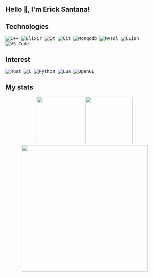 ## Hello 👋, I'm Erick Santana!

## Technologies

<kbd> ![C++](https://img.shields.io/badge/c++-%2300599C.svg?style=for-the-badge&logo=c%2B%2B&logoColor=white) </kbd>
<kbd> ![Elixir](https://img.shields.io/badge/elixir-%234B275F.svg?style=for-the-badge&logo=elixir&logoColor=white) </kbd>
<kbd> ![Qt](https://img.shields.io/badge/Qt-%23217346.svg?style=for-the-badge&logo=Qt&logoColor=white) </kbd>
<kbd> ![Git](https://img.shields.io/badge/git-%23F05033.svg?style=for-the-badge&logo=git&logoColor=white) </kbd>
<kbd> ![Mongodb](https://img.shields.io/badge/MongoDB-4EA94B?style=for-the-badge&logo=mongodb&logoColor=white) </kbd>
<kbd> ![Mysql](https://img.shields.io/badge/MySQL-%23007ACC?style=for-the-badge&logo=mysql&logoColor=black) </kbd>
<kbd> ![CLion](https://img.shields.io/badge/CLion-black?style=for-the-badge&logo=clion&logoColor=white) </kbd>
<kbd> ![VS Code](https://img.shields.io/badge/VS%20%20Code-0078d7.svg?style=for-the-badge&logo=visual-studio-code&logoColor=white) </kbd>

## Interest

<kbd> ![Rust](https://img.shields.io/badge/rust-%23000000.svg?style=for-the-badge&logo=rust&logoColor=white) </kbd>
<kbd> ![C](https://img.shields.io/badge/c-%2300599C.svg?style=for-the-badge&logo=c&logoColor=white) </kbd>
<kbd> ![Python](https://img.shields.io/badge/python-3670A0?style=for-the-badge&logo=python&logoColor=ffdd54) </kbd>
<kbd> ![Lua](https://img.shields.io/badge/lua-%232C2D72.svg?style=for-the-badge&logo=lua&logoColor=white) </kbd>
<kbd> ![OpenGL](https://img.shields.io/badge/OpenGL-%23FFFFFF.svg?style=for-the-badge&logo=opengl) </kbd>

## My stats
<div align="center">
<img height="150em" src="https://github-readme-stats.vercel.app/api/top-langs/?username=classdeveloper&exclude_repo=KNN-Image-Classification&show_icons=true&hide_border=true&layout=compact&langs_count=8&theme=tokyonight"/>	
<img height="150em" src="https://github-readme-stats.vercel.app/api?username=Saryio&show_icons=true&hide_border=true&count_private=true&include_all_commits=true&theme=tokyonight" />
<img width="400" src="https://github-readme-streak-stats.herokuapp.com?user=classdeveloper&theme=tokyonight&hide_border=true" />
</div>
